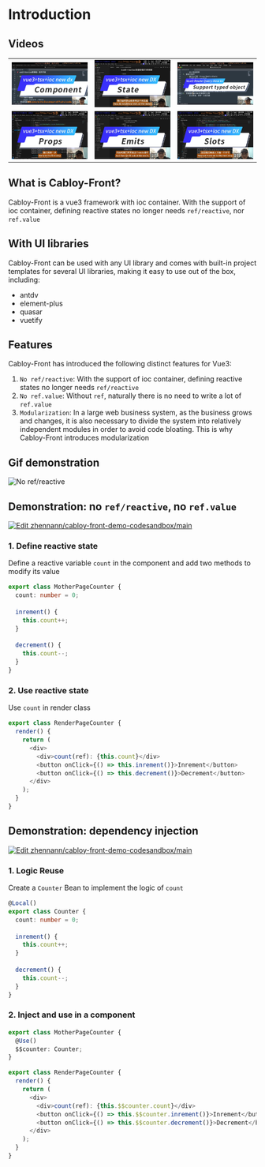 # Introduction

## Videos

|                                                                                                           |                                                                                   |                                                                                                                              |
| --------------------------------------------------------------------------------------------------------- | --------------------------------------------------------------------------------- | ---------------------------------------------------------------------------------------------------------------------------- |
| [![vue3+tsx+ioc new dx: component development][vue3+tsx+ioc-component-image]][vue3+tsx+ioc-component-url] | [![vue3+tsx+ioc new DX: state][vue3+tsx+ioc-state-image]][vue3+tsx+ioc-state-url] | [![Vue3 Route Query How to support typed object parameters][vue3+tsx+ioc-query-object-image]][vue3+tsx+ioc-query-object-url] |
| [![vue3+tsx+ioc new DX: props][vue3+tsx+ioc-props-image]][vue3+tsx+ioc-props-url]                         | [![vue3+tsx+ioc new DX: emits][vue3+tsx+ioc-emits-image]][vue3+tsx+ioc-emits-url] | [![vue3+tsx+ioc new DX: slots][vue3+tsx+ioc-slots-image]][vue3+tsx+ioc-slots-url]                                            |

[vue3+tsx+ioc-component-image]: ../../assets/cover/vue3+tsx+ioc-component.jpg
[vue3+tsx+ioc-component-url]: https://youtu.be/KA4FnJXP4lE
[vue3+tsx+ioc-state-image]: ../../assets/cover/vue3+tsx+ioc-state.jpg
[vue3+tsx+ioc-state-url]: https://youtu.be/56ouTLr7oOg
[vue3+tsx+ioc-query-object-image]: ../../assets/cover/vue3+tsx+ioc-query-object.jpg
[vue3+tsx+ioc-query-object-url]: https://youtu.be/DNTgZ4zSLPk
[vue3+tsx+ioc-props-image]: ../../assets/cover/vue3+tsx+ioc-props.jpg
[vue3+tsx+ioc-props-url]: https://youtu.be/4q5UkDCSB-E
[vue3+tsx+ioc-emits-image]: ../../assets/cover/vue3+tsx+ioc-emits.jpg
[vue3+tsx+ioc-emits-url]: https://youtu.be/m2V7EUyaVEw
[vue3+tsx+ioc-slots-image]: ../../assets/cover/vue3+tsx+ioc-slots.jpg
[vue3+tsx+ioc-slots-url]: https://youtu.be/cgjHrvg21w4

## What is Cabloy-Front?

Cabloy-Front is a vue3 framework with ioc container. With the support of ioc container, defining reactive states no longer needs `ref/reactive`, nor `ref.value`

## With UI libraries

Cabloy-Front can be used with any UI library and comes with built-in project templates for several UI libraries, making it easy to use out of the box, including:

- antdv
- element-plus
- quasar
- vuetify

## Features

Cabloy-Front has introduced the following distinct features for Vue3:

1. `No ref/reactive`: With the support of ioc container, defining reactive states no longer needs `ref/reactive`
2. `No ref.value`: Without `ref`, naturally there is no need to write a lot of `ref.value`
3. `Modularization`: In a large web business system, as the business grows and changes, it is also necessary to divide the system into relatively independent modules in order to avoid code bloating. This is why Cabloy-Front introduces modularization

## Gif demonstration

![No ref/reactive](https://cabloy-1258265067.cos.ap-shanghai.myqcloud.com/image/state-no-ref-reactive.gif)

## Demonstration: no `ref/reactive`, no `ref.value`

[![Edit zhennann/cabloy-front-demo-codesandbox/main](https://codesandbox.io/static/img/play-codesandbox.svg)](https://codesandbox.io/p/github/zhennann/cabloy-front-demo-codesandbox/main?embed=1&file=%2Fsrc%2Fsuite%2Fa-demo%2Fmodules%2Fa-demo%2Fsrc%2Fpage%2Fcounter%2Fmother.ts)

### 1. Define reactive state

Define a reactive variable `count` in the component and add two methods to modify its value

```typescript
export class MotherPageCounter {
  count: number = 0;

  inrement() {
    this.count++;
  }

  decrement() {
    this.count--;
  }
}
```

### 2. Use reactive state

Use `count` in render class

```typescript
export class RenderPageCounter {
  render() {
    return (
      <div>
        <div>count(ref): {this.count}</div>
        <button onClick={() => this.inrement()}>Inrement</button>
        <button onClick={() => this.decrement()}>Decrement</button>
      </div>
    );
  }
}
```

## Demonstration: dependency injection

[![Edit zhennann/cabloy-front-demo-codesandbox/main](https://codesandbox.io/static/img/play-codesandbox.svg)](https://codesandbox.io/p/github/zhennann/cabloy-front-demo-codesandbox/main?embed=1&file=%2Fsrc%2Fsuite%2Fa-demo%2Fmodules%2Fa-demo%2Fsrc%2Fpage%2Fcounter2%2Fmother.ts)

### 1. Logic Reuse

Create a `Counter` Bean to implement the logic of `count`

```typescript
@Local()
export class Counter {
  count: number = 0;

  inrement() {
    this.count++;
  }

  decrement() {
    this.count--;
  }
}
```

### 2. Inject and use in a component

```typescript
export class MotherPageCounter {
  @Use()
  $$counter: Counter;
}
```

```typescript
export class RenderPageCounter {
  render() {
    return (
      <div>
        <div>count(ref): {this.$$counter.count}</div>
        <button onClick={() => this.$$counter.inrement()}>Inrement</button>
        <button onClick={() => this.$$counter.decrement()}>Decrement</button>
      </div>
    );
  }
}
```
